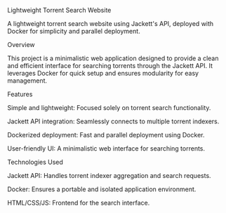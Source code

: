 Lightweight Torrent Search Website

A lightweight torrent search website using Jackett's API, deployed with Docker for simplicity and parallel deployment.

Overview

This project is a minimalistic web application designed to provide a clean and efficient interface for searching torrents through the Jackett API. It leverages Docker for quick setup and ensures modularity for easy management.

Features

Simple and lightweight: Focused solely on torrent search functionality.

Jackett API integration: Seamlessly connects to multiple torrent indexers.

Dockerized deployment: Fast and parallel deployment using Docker.

User-friendly UI: A minimalistic web interface for searching torrents.

Technologies Used

Jackett API: Handles torrent indexer aggregation and search requests.

Docker: Ensures a portable and isolated application environment.

HTML/CSS/JS: Frontend for the search interface.

